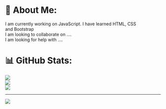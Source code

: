 # 💫 About Me:
I am currently working on JavaScript. I have learned HTML, CSS<br>and Bootstrap<br>I am looking to collaborate on ....<br>I am looking for help with ....

# 📊 GitHub Stats:
![](https://github-readme-stats.vercel.app/api?username=Codemaker2006&theme=dark&hide_border=false&include_all_commits=false&count_private=false)<br/>
![](https://nirzak-streak-stats.vercel.app/?user=Codemaker2006&theme=dark&hide_border=false)<br/>
![](https://github-readme-stats.vercel.app/api/top-langs/?username=Codemaker2006&theme=dark&hide_border=false&include_all_commits=false&count_private=false&layout=compact)

---
[![](https://visitcount.itsvg.in/api?id=Codemaker2006&icon=0&color=0)](https://visitcount.itsvg.in)

<!-- Proudly created with GPRM ( https://gprm.itsvg.in ) -->
